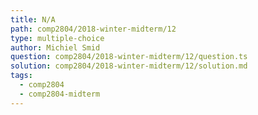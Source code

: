 ```yaml
---
title: N/A
path: comp2804/2018-winter-midterm/12
type: multiple-choice
author: Michiel Smid
question: comp2804/2018-winter-midterm/12/question.ts
solution: comp2804/2018-winter-midterm/12/solution.md
tags:
  - comp2804
  - comp2804-midterm
---
```

